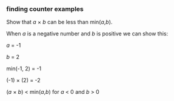 ### finding counter examples

Show that _a_ × _b_ can be less than min(_a_,_b_).

When _a_ is a negative number and _b_ is positive we can show this:

_a_ = -1

_b_ = 2

min(-1, 2) = -1

(-1) × (2) = -2

(_a_ × _b_) &lt; min(_a_,_b_) for _a_ &lt; 0 and _b_ &gt; 0